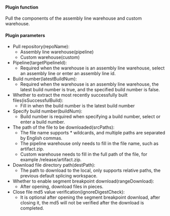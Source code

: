 #### Plugin function
Pull the components of the assembly line warehouse and custom warehouse.

#### Plugin parameters
- Pull repository(repoName):
    - Assembly line warehouse(pipeline)
    - Custom warehouse(custom)
- Pipeline(targetPipelineId):
    - Required when the warehouse is an assembly line warehouse, select an assembly line or enter an assembly line id.
- Build number(latestBuildNum):
    - Required when the warehouse is an assembly line warehouse, the latest build number is true, and the specified build number is false.
- Whether to extract the most recently successfully built files(isSuccessfulBuild):
    - Fill in when the build number is the latest build number
- Specify build number(buildNum):
    - Build number is required when specifying a build number, select or enter a build number.
- The path of the file to be downloaded(srcPaths):
    - The file name supports * wildcards, and multiple paths are separated by English commas.
    - The pipeline warehouse only needs to fill in the file name, such as artifact.zip.
    - Custom warehouse needs to fill in the full path of the file, for example /release/artifact.zip.
- Download file directory path(destPath):
    - The path to download to the local, only supports relative paths, the previous default splicing workspace.
- Whether to enable segment breakpoint download(rangeDownload):
    - After opening, download files in pieces.
- Close file md5 value verification(ignoreDigestCheck):
    - It is optional after opening the segment breakpoint download, after closing it, the md5 will not be verified after the download is completed.